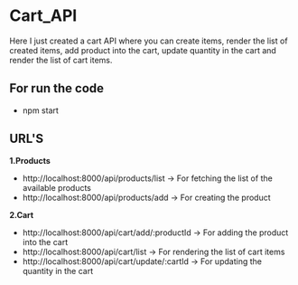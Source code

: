 # Cart_API
Here I just created a cart API where you can create items, render the list of created items, add product into the cart, update quantity in the cart and render the list of cart items.

## For run the code
* npm start

## URL'S
**1.Products**
  - http://localhost:8000/api/products/list -> For fetching the list of the available products
  - http://localhost:8000/api/products/add -> For creating the product

**2.Cart**
  - http://localhost:8000/api/cart/add/:productId -> For adding the product into the cart
  - http://localhost:8000/api/cart/list -> For rendering the list of cart items
  - http://localhost:8000/api/cart/update/:cartId -> For updating the quantity in the cart
